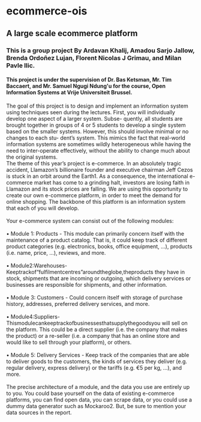 # ecommerce-ois
## A large scale ecommerce platform
### This is a group project By Ardavan Khalij, Amadou Sarjo Jallow, Brenda Ordoñez Lujan, Florent Nicolas J Grimau, and Milan Pavle Ilic.
#### This project is under the supervision of Dr. Bas Ketsman, Mr. Tim Baccaert, and Mr. Samuel Ngugi Ndung'u for the course, Open Information Systems at Vrije Universiteit Brussel.
The goal of this project is to design and implement an information system using techniques seen during the lectures. First, you will individually develop one aspect of a larger system. Subse- quently, all students are brought together in groups of 4 or 5 students to develop a single system based on the smaller systems. However, this should involve minimal or no changes to each stu- dent’s system. This mimics the fact that real-world information systems are sometimes wildly heterogeneous while having the need to inter-operate effectively, without the ability to change much about the original systems.<br>
The theme of this year’s project is e-commerce. In an absolutely tragic accident, Llamazon’s billionaire founder and executive chairman Jeff Cezos is stuck in an orbit around the Earth1. As a consequence, the international e-commerce market has come to a grinding halt, investors are losing faith in Llamazon and its stock prices are falling. We are using this opportunity to create our own e-commerce platform, in order to meet the demand for online shopping. The backbone of this platform is an information system that each of you will develop.<br><br>
Your e-commerce system can consist out of the following modules:<br><br>
• Module 1: Products - This module can primarily concern itself with the maintenance of a product catalog. That is, it could keep track of different product categories (e.g. electronics, books, office equipment, ...), products (i.e. name, price, ...), reviews, and more.<br><br>
• Module2:Warehouses-Keeptrackof“fulfilmentcentres”aroundtheglobe,theproducts they have in stock, shipments that are incoming or outgoing, which delivery services or businesses are responsible for shipments, and other information.<br><br>
• Module 3: Customers - Could concern itself with storage of purchase history, addresses, preferred delivery services, and more.<br><br>
• Module4:Suppliers-Thismodulecankeeptrackofbusinessesthatsupplythegoodsyou will sell on the platform. This could be a direct supplier (i.e. the company that makes the product) or a re-seller (i.e. a company that has an online store and would like to sell through your platform), or others.<br><br>
• Module 5: Delivery Services - Keep track of the companies that are able to deliver goods to the customers, the kinds of services they deliver (e.g. regular delivery, express delivery) or the tariffs (e.g. €5 per kg, ...), and more.<br><br>
The precise architecture of a module, and the data you use are entirely up to you. You could base yourself on the data of existing e-commerce platforms, you can find open data, you can scrape data, or you could use a dummy data generator such as Mockaroo2. But, be sure to mention your data sources in the report.<br><br>
